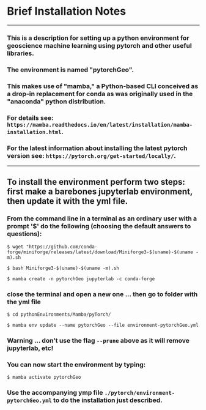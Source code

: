 # Brief Installation Notes
---

### This is a description for setting up a python environment for geoscience machine learning using pytorch and other useful libraries. 

### The environment is named "pytorchGeo".

### This makes use of "mamba," a Python-based CLI conceived as a drop-in replacement for conda as was originally used in the "anaconda" python distribution.

### For details see: `https://mamba.readthedocs.io/en/latest/installation/mamba-installation.html`.

### For the latest information about installing the latest pytorch version see: `https://pytorch.org/get-started/locally/`.

---

## To install the environment perform two steps: first make a barebones jupyterlab environment, then update it with the yml file.

### From the command line in a terminal as an ordinary user with a prompt '$' do the following (choosing the default answers to questions):

`$ wget "https://github.com/conda-forge/miniforge/releases/latest/download/Miniforge3-$(uname)-$(uname -m).sh`

`$ bash Miniforge3-$(uname)-$(uname -m).sh`

`$ mamba create -n pytorchGeo jupyterlab -c conda-forge`

### close the terminal and open a new one ... then go to folder with the yml file

`$ cd pythonEnvironments/Mamba/pyTorch/`

`$ mamba env update --name pytorchGeo --file environment-pytorchGeo.yml`
  
### Warning ... don't use the flag `--prune` above as it will remove jupyterlab, etc!
  
### You can now start the environment by typing:
  
`$ mamba activate pytorchGeo`

### Use the accompanying ymp file `./pytorch/environment-pytorchGeo.yml` to do the installation just described.

